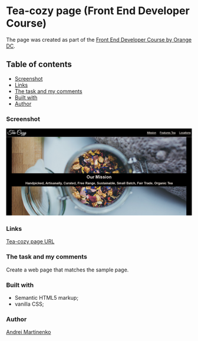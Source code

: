 # Tea-cozy page (Front End Developer Course)

The page was created as part of the [Front End Developer Course by Orange DC](https://digitalcenter.orange.md/).

## Table of contents
- [Screenshot](#screenshot)
- [Links](#links)
- [The task and my comments](#the-task-and-my-comments)
- [Built with](#built-with)
- [Author](#author)

### Screenshot

![](./image/screenshot.png)

### Links

[Tea-cozy page URL](#)

### The task and my comments

Create a web page that matches the sample page.

### Built with

- Semantic HTML5 markup;
- vanilla CSS;

### Author

[Andrei Martinenko](https://github.com/AxinitM)
